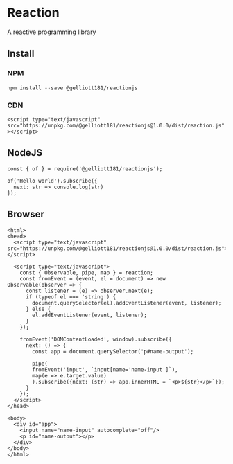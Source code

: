 # Reaction
A reactive programming library

## Install
### NPM

`npm install --save @gelliott181/reactionjs`

### CDN

`<script type="text/javascript" src="https://unpkg.com/@gelliott181/reactionjs@1.0.0/dist/reaction.js"></script>`

## NodeJS
```
const { of } = require('@gelliott181/reactionjs');

of('Hello world').subscribe({ 
  next: str => console.log(str) 
});
```

## Browser
```
<html>
<head>
  <script type="text/javascript" src="https://unpkg.com/@gelliott181/reactionjs@1.0.0/dist/reaction.js"></script>
  
  <script type="text/javascript">
    const { Observable, pipe, map } = reaction;
    const fromEvent = (event, el = document) => new Observable(observer => {
      const listener = (e) => observer.next(e);
      if (typeof el === 'string') {
        document.querySelector(el).addEventListener(event, listener);
      } else {
        el.addEventListener(event, listener);
      }
    });
    
    fromEvent('DOMContentLoaded', window).subscribe({
      next: () => {
        const app = document.querySelector('p#name-output');
        
        pipe(
        fromEvent('input', `input[name='name-input']`),
        map(e => e.target.value)
        ).subscribe({next: (str) => app.innerHTML = `<p>${str}</p>`});
      }
    });
  </script>
</head>

<body>
  <div id="app">
    <input name="name-input" autocomplete="off"/>
    <p id="name-output"></p>
  </div>
</body>
</html>
```
